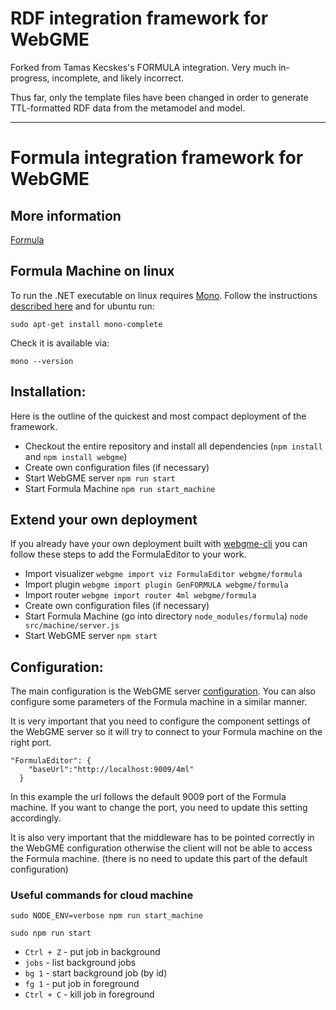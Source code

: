 # RDF integration framework for WebGME
Forked from Tamas Kecskes's FORMULA integration.
Very much in-progress, incomplete, and likely incorrect.

Thus far, only the template files have been changed in order to generate
TTL-formatted RDF data from the metamodel and model.

---------------------

# Formula integration framework for WebGME
## More information
[Formula](http://formula.codeplex.com/)

## Formula Machine on linux
To run the .NET executable on linux requires [Mono](http://www.mono-project.com). Follow the instructions [described here](http://www.mono-project.com/docs/getting-started/install/linux/) and for ubuntu run:

```
sudo apt-get install mono-complete
```

Check it is available via:
```
mono --version
```

## Installation:
Here is the outline of the quickest and most compact deployment of the framework.

- Checkout the entire repository and install all dependencies (`npm install` and `npm install webgme`)
- Create own configuration files (if necessary)
- Start WebGME server  ```npm run start```
- Start Formula Machine ```npm run start_machine```

## Extend your own deployment
If you already have your own deployment built with [webgme-cli](https://github.com/webgme/webgme-cli) you can follow these steps to add the FormulaEditor to your work.

- Import visualizer ```webgme import viz FormulaEditor webgme/formula```
- Import plugin ```webgme import plugin GenFORMULA webgme/formula```
- Import router ```webgme import router 4ml webgme/formula```
- Create own configuration files (if necessary)
- Start Formula Machine (go into directory ```node_modules/formula```) ```node src/machine/server.js```
- Start WebGME server  ```npm start```

## Configuration:
The main configuration is the WebGME server [configuration](https://github.com/webgme/webgme/tree/master/config).
You can also configure some parameters of the Formula machine in a similar manner.

It is very important that you need to configure the component settings of the WebGME server
so it will try to connect to your Formula machine on the right port.
```
"FormulaEditor": {
    "baseUrl":"http://localhost:9009/4ml"
  }
```
In this example the url follows the default 9009 port of the Formula machine.
If you want to change the port, you need to update this setting accordingly.

It is also very important that the middleware has to be pointed correctly
in the WebGME configuration otherwise the client will not be able to access
the Formula machine. (there is no need to update this part of the default configuration)


### Useful commands for cloud machine
```sudo NODE_ENV=verbose npm run start_machine```

```sudo npm run start```

- `Ctrl + Z` - put job in background
- `jobs` - list background jobs
- `bg 1` - start background job (by id)
- `fg 1` - put job in foreground
- `Ctrl + C` - kill job in foreground
